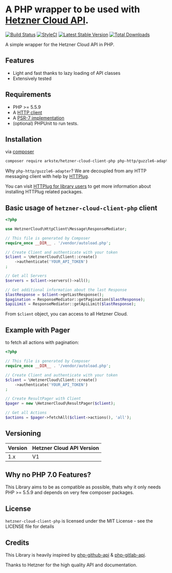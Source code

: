 A PHP wrapper to be used with [Hetzner Cloud API](https://docs.hetzner.cloud).
==============

[![Build Status](https://travis-ci.com/arkste/hetzner-cloud-client-php.svg?branch=master)](https://travis-ci.com/arkste/hetzner-cloud-client-php)
[![StyleCI](https://styleci.io/repos/141315134/shield?style=flat)](https://styleci.io/repos/141315134)
[![Latest Stable Version](https://poser.pugx.org/arkste/hetzner-cloud-client-php/v/stable)](https://packagist.org/packages/arkste/hetzner-cloud-client-php)
[![Total Downloads](https://poser.pugx.org/arkste/hetzner-cloud-client-php/downloads)](https://packagist.org/packages/arkste/hetzner-cloud-client-php)

A simple wrapper for the Hetzner Cloud API in PHP.

## Features

* Light and fast thanks to lazy loading of API classes
* Extensively tested

## Requirements

* PHP >= 5.5.9
* A [HTTP client](https://packagist.org/providers/php-http/client-implementation)
* A [PSR-7 implementation](https://packagist.org/providers/psr/http-message-implementation)
* (optional) PHPUnit to run tests.

Installation
------------

via [composer](https://getcomposer.org)

```bash
composer require arkste/hetzner-cloud-client-php php-http/guzzle6-adapter
```

Why `php-http/guzzle6-adapter`? We are decoupled from any HTTP messaging client with help by [HTTPlug](http://httplug.io).

You can visit [HTTPlug for library users](http://docs.php-http.org/en/latest/httplug/users.html) to get more information about installing HTTPlug related packages.

## Basic usage of `hetzner-cloud-client-php` client

```php
<?php

use HetznerCloud\HttpClient\Message\ResponseMediator;

// This file is generated by Composer
require_once __DIR__ . '/vendor/autoload.php';

// Create Client and authenticate with your token
$client = \HetznerCloud\Client::create()
    ->authenticate('YOUR_API_TOKEN')
;

// Get all Servers
$servers = $client->servers()->all();

// Get additional information about the last Response
$lastResponse = $client->getLastResponse();
$pagination = ResponseMediator::getPagination($lastResponse);
$apiLimit = ResponseMediator::getApiLimit($lastResponse);
```

From `$client` object, you can access to all Hetzner Cloud.

## Example with Pager

to fetch all actions with pagination:

```php
<?php

// This file is generated by Composer
require_once __DIR__ . '/vendor/autoload.php';

// Create Client and authenticate with your token
$client = \HetznerCloud\Client::create()
    ->authenticate('YOUR_API_TOKEN')
;

// Create ResultPager with Client
$pager = new \HetznerCloud\ResultPager($client);

// Get all Actions
$actions = $pager->fetchAll($client->actions(), 'all');
```

## Versioning

|Version|Hetzner Cloud API Version|
|-------|-------------------------|
|1.x    | V1                      |

## Why no PHP 7.0 Features?

This Library aims to be as compatible as possible, thats why it only needs PHP >= 5.5.9 and depends on very few composer packages.

## License

`hetzner-cloud-client-php` is licensed under the MIT License - see the LICENSE file for details

## Credits

This Library is heavily inspired by [php-github-api](https://github.com/KnpLabs/php-github-api) & [php-gitlab-api](https://github.com/m4tthumphrey/php-gitlab-api).

Thanks to Hetzner for the high quality API and documentation.
